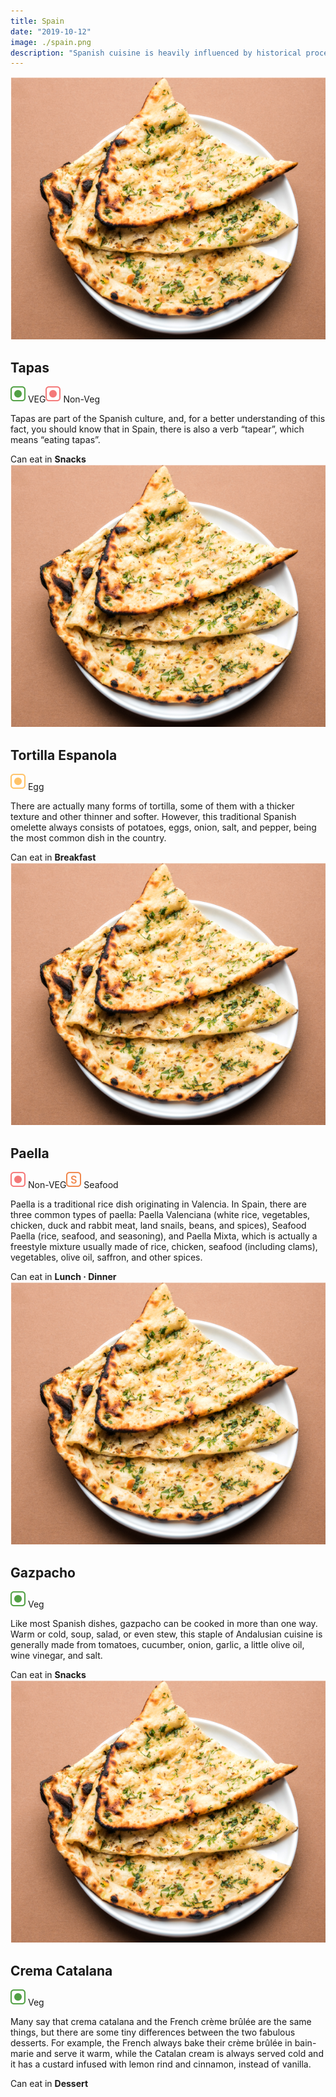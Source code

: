 ```yaml
---
title: Spain
date: "2019-10-12"
image: ./spain.png
description: "Spanish cuisine is heavily influenced by historical processes that shaped local culture and society in some of Europe's Iberian Peninsula territories. Geography and climate had a great influence on cooking methods and available ingredients. Here's what you must try..."
---
```

<!-- Tapas -->
<article class="article-wrap">
  <div class="img-box">
    <img src="/naan.png" class="country-img"/>
  </div>
  <div class="list-txt">
    <div class="txt-desc">
      <h2>Tapas</h2>
      <div class="food-type">
        <span class="veg"><img src="/veg.svg" /> VEG</span><span class="n-veg"><img src="/non-veg.svg" /> Non-Veg</span>
      </div>
      <p>Tapas are part of the Spanish culture, and, for a better understanding of this fact, you should know that in Spain, there is also a verb “tapear”, which means “eating tapas”.</p>
    </div>
    <div class="tags">
      <span>Can eat in <strong>Snacks</strong></span>
    </div>
  </div>
</article>

<!-- Tortilla Espanola -->
<article class="article-wrap">
  <div class="img-box">
    <img src="/naan.png" class="country-img"/>
  </div>
  <div class="list-txt">
    <div class="txt-desc">
      <h2>Tortilla Espanola</h2>
      <div class="food-type">
        <span class="egg"><img src="/egg.svg" /> Egg</span>
      </div>
      <p>There are actually many forms of tortilla, some of them with a thicker texture and other thinner and softer. However, this traditional Spanish omelette always consists of potatoes, eggs, onion, salt, and pepper, being the most common dish in the country.</p>
    </div>
    <div class="tags">
      <span>Can eat in <strong>Breakfast</strong></span>
    </div>
  </div>
</article>

<!-- Paella -->
<article class="article-wrap">
  <div class="img-box">
    <img src="/naan.png" class="country-img"/>
  </div>
  <div class="list-txt">
    <div class="txt-desc">
      <h2>Paella</h2>
      <div class="food-type">
        <span class="n-veg"><img src="/non-veg.svg" /> Non-VEG</span><span class="seafood"><img src="/seafood.svg" /> Seafood</span>
      </div>
      <p>Paella is a traditional rice dish originating in Valencia. In Spain, there are three common types of paella: Paella Valenciana (white rice, vegetables, chicken, duck and rabbit meat, land snails, beans, and spices), Seafood Paella (rice, seafood, and seasoning), and Paella Mixta, which is actually a freestyle mixture usually made of rice, chicken, seafood (including clams), vegetables, olive oil, saffron, and other spices.</p>
    </div>
    <div class="tags">
      <span>Can eat in <strong>Lunch · Dinner</strong></span>
    </div>
  </div>
</article>

<!-- Gazpacho -->
<article class="article-wrap">
  <div class="img-box">
    <img src="/naan.png" class="country-img"/>
  </div>
  <div class="list-txt">
    <div class="txt-desc">
      <h2>Gazpacho</h2>
      <div class="food-type">
        <span class="veg"><img src="/veg.svg" /> Veg</span>
      </div>
      <p>Like most Spanish dishes, gazpacho can be cooked in more than one way. Warm or cold, soup, salad, or even stew, this staple of Andalusian cuisine is generally made from tomatoes, cucumber, onion, garlic, a little olive oil, wine vinegar, and salt.</p>
    </div>
    <div class="tags">
      <span>Can eat in <strong>Snacks</strong></span>
    </div>
  </div>
</article>

<!-- Crema Catalana -->
<article class="article-wrap">
  <div class="img-box">
    <img src="/naan.png" class="country-img"/>
  </div>
  <div class="list-txt">
    <div class="txt-desc">
      <h2>Crema Catalana</h2>
      <div class="food-type">
        <span class="veg"><img src="/veg.svg" /> Veg</span>
      </div>
      <p>Many say that crema catalana and the French crème brûlée are the same things, but there are some tiny differences between the two fabulous desserts. For example, the French always bake their crème brûlée in bain-marie and serve it warm, while the Catalan cream is always served cold and it has a custard infused with lemon rind and cinnamon, instead of vanilla.</p>
    </div>
    <div class="tags">
      <span>Can eat in <strong>Dessert</strong></span>
    </div>
  </div>
</article>

